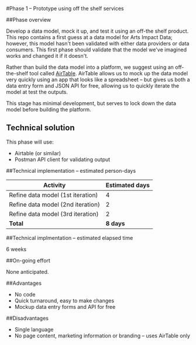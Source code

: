 #Phase 1 – Prototype using off the shelf services

##Phase overview

Develop a data model, mock it up, and test it using an off-the shelf product. This repo contains a first guess at a data model for Arts Impact Data; however, this model hasn't been validated with either data providers or data consumers. This first phase should validate that the model we've imagined works and changed it if it doesn't.

Rather than build the data model into a platform, we suggest using an off-the-shelf tool called [AirTable](https://airtable.com/). AirTable allows us to mock up the data model very quickly using an app that looks like a spreadsheet – but gives us both a data entry form and JSON API for free, allowing us to quickly iterate the model at test the outputs.

This stage has minimal development, but serves to lock down the data model before building the platform.

## Technical solution

This phase will use:

* Airtable (or similar)
* Postman API client for validating output

##Technical implementation – estimated person-days

Activity | Estimated days
--- | ---
Refine data model (1st iteration) | 4
Refine data model (2nd iteration) | 2
Refine data model (3rd iteration) | 2
**Total** | **8 days**

##Technical implmentation – estimated elapsed time

6 weeks

##On-going effort

None anticipated.

##Advantages

* No code
* Quick turnaround, easy to make changes
* Mockup data entry forms and API for free

##Disadvantages

* Single language
* No page content, marketing information or branding – uses AirTable only